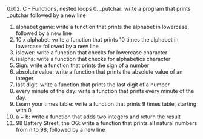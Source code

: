 0x02. C - Functions, nested loops
0. _putchar: write a program that prints _putchar followed by a new line
1. alphabet game: write a function that prints the alphabet in lowercase, followed by a new line 
2. 10 x alphabet: write a function that prints 10 times the alphabet in lowercase followed by a new line 
3. islower: write a function that checks for lowercase character 
4. isalpha: write a function that checks for alphabetics character 
5. Sign: write a function that prints the sign of a number 
6. absolute value: write a function that prints the absolute value of an integer
7. last digit: write a function that prints the last digit of a number 
8. every minute of the day: write a function that prints every minute of the day.
9. Learn your times table: write a function that prints 9 times table, starting with 0
10. a + b: write a function that adds two integers and return the result 
11. 98 Battery Street, the OG: write a function that prints all natural numbers from n to 98, followed by a new line 

